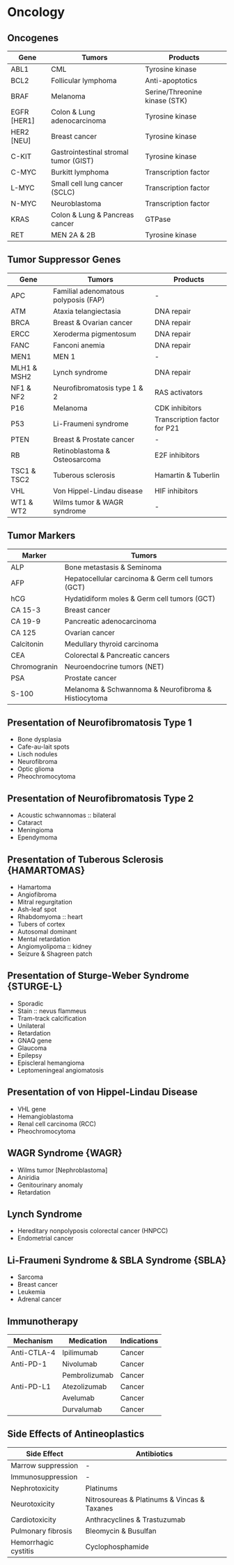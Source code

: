 # Oncology

## Oncogenes

|Gene|Tumors|Products|
|-|-|-|
|ABL1|CML|Tyrosine kinase|
|BCL2|Follicular lymphoma|Anti-apoptotics|
|BRAF|Melanoma|Serine/Threonine kinase (STK)|
|EGFR [HER1]|Colon & Lung adenocarcinoma|Tyrosine kinase|
|HER2 [NEU]|Breast cancer|Tyrosine kinase|
|C-KIT|Gastrointestinal stromal tumor (GIST)|Tyrosine kinase|
|C-MYC|Burkitt lymphoma|Transcription factor|
|L-MYC|Small cell lung cancer (SCLC)|Transcription factor|
|N-MYC|Neuroblastoma|Transcription factor|
|KRAS|Colon & Lung & Pancreas cancer|GTPase|
|RET|MEN 2A & 2B|Tyrosine kinase|

## Tumor Suppressor Genes

|Gene|Tumors|Products|
|-|-|-|
|APC|Familial adenomatous polyposis (FAP)|-|
|ATM|Ataxia telangiectasia|DNA repair|
|BRCA|Breast & Ovarian cancer|DNA repair|
|ERCC|Xeroderma pigmentosum|DNA repair|
|FANC|Fanconi anemia|DNA repair|
|MEN1|MEN 1|-|
|MLH1 & MSH2|Lynch syndrome|DNA repair|
|NF1 & NF2|Neurofibromatosis type 1 & 2|RAS activators|
|P16|Melanoma|CDK inhibitors|
|P53|Li-Fraumeni syndrome|Transcription factor for P21|
|PTEN|Breast & Prostate cancer|-|
|RB|Retinoblastoma & Osteosarcoma|E2F inhibitors|
|TSC1 & TSC2|Tuberous sclerosis|Hamartin & Tuberlin|
|VHL|Von Hippel-Lindau disease|HIF inhibitors|
|WT1 & WT2|Wilms tumor & WAGR syndrome|-|

## Tumor Markers

|Marker|Tumors|
|-|-|
|ALP|Bone metastasis & Seminoma|
|AFP|Hepatocellular carcinoma & Germ cell tumors (GCT)|
|hCG|Hydatidiform moles & Germ cell tumors (GCT)|
|CA 15-3|Breast cancer|
|CA 19-9|Pancreatic adenocarcinoma|
|CA 125|Ovarian cancer|
|Calcitonin|Medullary thyroid carcinoma|
|CEA|Colorectal & Pancreatic cancers|
|Chromogranin|Neuroendocrine tumors (NET)|
|PSA|Prostate cancer|
|S-100|Melanoma & Schwannoma & Neurofibroma & Histiocytoma|

## Presentation of Neurofibromatosis Type 1

- Bone dysplasia
- Cafe-au-lait spots
- Lisch nodules
- Neurofibroma
- Optic glioma
- Pheochromocytoma

## Presentation of Neurofibromatosis Type 2

- Acoustic schwannomas :: bilateral
- Cataract
- Meningioma
- Ependymoma

## Presentation of Tuberous Sclerosis {HAMARTOMAS}

- Hamartoma
- Angiofibroma
- Mitral regurgitation
- Ash-leaf spot
- Rhabdomyoma :: heart
- Tubers of cortex
- Autosomal dominant
- Mental retardation
- Angiomyolipoma :: kidney
- Seizure & Shagreen patch

## Presentation of Sturge-Weber Syndrome {STURGE-L}

- Sporadic
- Stain :: nevus flammeus
- Tram-track calcification
- Unilateral
- Retardation
- GNAQ gene
- Glaucoma
- Epilepsy
- Episcleral hemangioma
- Leptomeningeal angiomatosis

## Presentation of von Hippel-Lindau Disease

- VHL gene
- Hemangioblastoma
- Renal cell carcinoma (RCC)
- Pheochromocytoma

## WAGR Syndrome {WAGR}

- Wilms tumor [Nephroblastoma]
- Aniridia
- Genitourinary anomaly
- Retardation

## Lynch Syndrome

- Hereditary nonpolyposis colorectal cancer (HNPCC)
- Endometrial cancer

## Li-Fraumeni Syndrome & SBLA Syndrome {SBLA}

- Sarcoma
- Breast cancer
- Leukemia
- Adrenal cancer

## Immunotherapy

|Mechanism|Medication|Indications|
|-|-|-|
|Anti-CTLA-4|Ipilimumab|Cancer|
|Anti-PD-1|Nivolumab|Cancer|
||Pembrolizumab|Cancer|
|Anti-PD-L1|Atezolizumab|Cancer|
||Avelumab|Cancer|
||Durvalumab|Cancer|

## Side Effects of Antineoplastics

|Side Effect|Antibiotics|
|-|-|
|Marrow suppression|-|
|Immunosuppression|-|
|Nephrotoxicity|Platinums|
|Neurotoxicity|Nitrosoureas & Platinums & Vincas & Taxanes|
|Cardiotoxicity|Anthracyclines & Trastuzumab|
|Pulmonary fibrosis|Bleomycin & Busulfan|
|Hemorrhagic cystitis|Cyclophosphamide|
